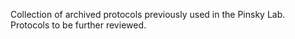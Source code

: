 Collection of archived protocols previously used in the Pinsky Lab. Protocols to be further reviewed.
